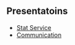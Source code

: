 ## Presentatoins

 * [Stat Service](https://gitpitch.com/nicolas-leydet/presentations/master?grs=github&t=beige&p=stat_service)
 * [Communication](https://gitpitch.com/nicolas-leydet/presentations/master?grs=github&t=beige&p=communication)
